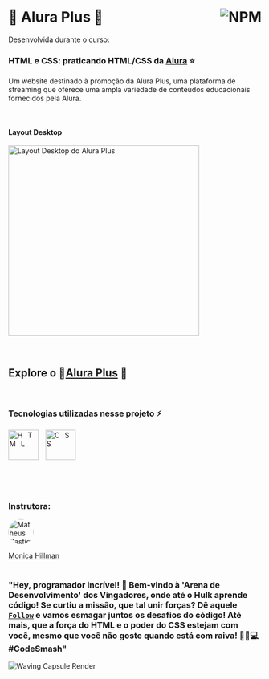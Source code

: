 # 🔹 Alura Plus 🔹 <a href="https://github.com/Rodolfo-Sampaio/aluraplus/blob/main/LICENSE"><img src="https://img.shields.io/npm/l/react" alt="NPM" align="right"></a>

Desenvolvida durante o curso:
### HTML e CSS: praticando HTML/CSS da [Alura](https://cursos.alura.com.br/course/html-css-praticando-html-css) ⭐
Um website destinado à promoção da Alura Plus, uma plataforma de streaming que oferece uma ampla variedade de conteúdos educacionais fornecidos pela Alura.

<br>

#### Layout Desktop
<p> <img src="https://github.com/Rodolfo-Sampaio/aluraplus/assets/96917363/f7eccc2a-ad36-4bd2-b913-5c9f635d430b" alt="Layout Desktop do Alura Plus" width="380px"> </p>


<br>

##  Explore o 🚩[Alura Plus](https://aluraplus-rodolfo-sampaio.vercel.app/) 👀


<br>

### Tecnologias utilizadas nesse projeto ⚡
<span style="letter-spacing: 10px">
   <img src="https://skillicons.dev/icons?i=html" title="HTML" width="60px"/>
   <img src="https://skillicons.dev/icons?i=css" title="CSS" width="60px"/>
</span>

#

<br>

### Instrutora:

<a href="https://github.com/MonicaHillman">
  <img src="https://avatars.githubusercontent.com/u/51282495?v=4" alt="Matheus Castiglioni" style="border-radius: 50%; width: 50px; height: 50px;">
</a>

[Monica Hillman](https://github.com/MonicaHillman)
<br>
<br>
### "Hey, programador incrível! 💪 Bem-vindo à 'Arena de Desenvolvimento' dos Vingadores, onde até o Hulk aprende código! Se curtiu a missão, que tal unir forças? Dê aquele [`Follow`](https://github.com/Rodolfo-Sampaio) e vamos esmagar juntos os desafios do código! Até mais, que a força do HTML e o poder do CSS estejam com você, mesmo que você não goste quando está com raiva! 🦸‍♂️💻 #CodeSmash"

<img src="https://capsule-render.vercel.app/api?type=waving&color=4caf50&height=100&section=footer" alt="Waving Capsule Render">

